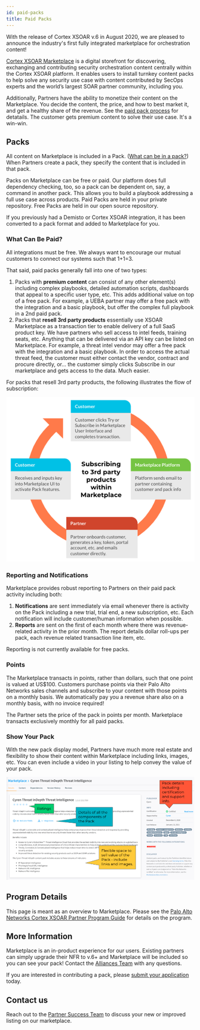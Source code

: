 ```yaml
---
id: paid-packs 
title: Paid Packs 
---
```


With the release of Cortex XSOAR v.6 in August 2020, we are pleased to announce the industry's first fully integrated marketplace for orchestration content!

[Cortex XSOAR Marketplace](/marketplace) is a digital storefront for discovering, exchanging and contributing security orchestration content centrally within the Cortex XSOAR platform. It enables users to install turnkey content packs to help solve any security use case with content contributed by SecOps experts and the world’s largest SOAR partner community, including you.

Additionally, Partners have the ability to monetize their content on the Marketplace. You decide the content, the price, and how to best market it, and get a healthy share of the revenue. See the [paid pack process](/docs/partners/paid-packs-process) for detatails. The customer gets premium content to solve their use case. It's a win-win. 

## Packs

All content on Marketplace is included in a Pack. ([What can be in a pack?](/docs/packs/packs-format#directories)) When Partners create a pack, they specify the content that is included in that pack. 

Packs on Marketplace can be free or paid. Our platform does full dependency checking, too, so a pack can be dependent on, say, a command in another pack. This allows you to build a playbook addressing a full use case across products. Paid Packs are held in your private repository. Free Packs are held in our open source repository. 

If you previously had a Demisto or Cortex XSOAR integration, it has been converted to a pack format and added to Marketplace for you.

### What Can Be Paid?

All integrations must be free. We always want to encourage our mutual customers to connect our systems such that 1+1=3. 

That said, paid packs generally fall into one of two types:

1. Packs with **premium content** can consist of any other element(s) including complex playbooks, detailed automation scripts, dashboards that appeal to a specific user type, etc. This adds additional value on top of a free pack. For example, a UEBA partner may offer a free pack with the integration and a basic playbook, but offer the complex full playbook in a 2nd paid pack. 
1. Packs that **resell 3rd party products** essentially use XSOAR Marketplace as a transaction tier to enable delivery of a full SaaS product key. We have partners who sell access to intel feeds, training seats, etc. Anything that can be delivered via an API key can be listed on Marketplace. For example, a threat intel vendor may offer a free pack with the integration and a basic playbook. In order to access the actual threat feed, the customer must either contact the vendor, contract and procure directly, or... the customer simply clicks Subscribe in our marketplace and gets access to the data. Much easier. 

For packs that resell 3rd party products, the following illustrates the flow of subscription:

![paid pack flow](../doc_imgs/partners/PaidPackFlow.png)

### Reporting and Notifications

Marketplace provides robust reporting to Partners on their paid pack activity including both:

1. **Notifications** are sent immediately via email whenever there is activity on the Pack including a new trial, trial end, a new subscription, etc. Each notification will include customer/human information when possible.
1. **Reports** are sent on the first of each month where there was revenue-related activity in the prior month. The report details dollar roll-ups per pack, each revenue related transaction line item, etc. 

Reporting is not currently available for free packs.

### Points

The Marketplace transacts in points, rather than dollars, such that one point is valued at US$100. Customers purchase points via their Palo Alto Networks sales channels and subscribe to your content with those points on a monthly basis. We automatically pay you a revenue share also on a monthly basis, with no invoice required!

The Partner sets the price of the pack in points per month. Marketplace transacts exclusively monthly for all paid packs. 

### Show Your Pack

With the new pack display model, Partners have much more real estate and flexibility to show their content within Marketplace including links, images, etc. You can even include a video in your listing to help convey the value of your pack. 

![pack example cyren](../doc_imgs/partners/packexample_cyren.png)

## Program Details

This page is meant as an overview to Marketplace. Please see the [Palo Alto Networks Cortex XSOAR Partner Program Guide](https://xsoar.pan.dev/program-guide) for details on the program. 

## More Information

Marketplace is an in-product experience for our users. Existing partners can simply upgrade their NFR to v.6+ and Marketplace will be included so you can see your pack! Contact the [Alliances Team](mailto:soar.alliances@paloaltonetworks.com) with any questions. 

If you are interested in contributing a pack, please [submit your application](https://start.paloaltonetworks.com/become-a-technology-partner) today. 

## Contact us

Reach out to the [Partner Success Team](mailto:soar.alliances@paloaltonetworks.com) to discuss your new or improved listing on our marketplace.
